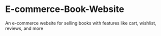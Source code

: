 # E-commerce-Book-Website
An e-commerce website for selling books with features like cart, wishlist, reviews, and more
